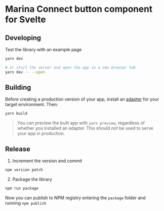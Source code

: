 # Marina Connect button component for Svelte

## Developing

Test the library with an example page 

```bash
yarn dev

# or start the server and open the app in a new browser tab
yarn dev -- --open
```

## Building

Before creating a production version of your app, install an [adapter](https://kit.svelte.dev/docs#adapters) for your target environment. Then:

```bash
yarn build
```

> You can preview the built app with `yarn preview`, regardless of whether you installed an adapter. This should _not_ be used to serve your app in production.

## Release

1. Increment the version and commit

```bash
npm version patch
```

2. Package the library

```bash
npm run package
```

Now you can publish to NPM registry entering the `package` folder and running `npm publish`

